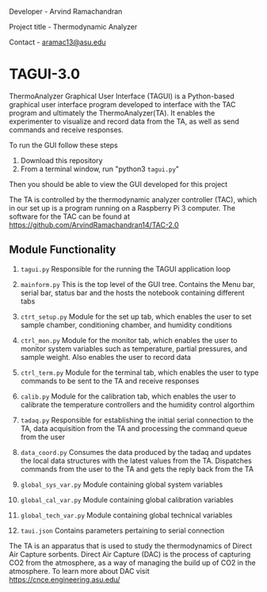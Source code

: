 
Developer - Arvind Ramachandran

Project title -  Thermodynamic Analyzer 

Contact - aramac13@asu.edu

# TAGUI-3.0

ThermoAnalyzer Graphical User Interface (TAGUI) is a Python-based graphical user interface program developed to interface with the TAC program and ultimately the ThermoAnalyzer(TA). It enables the experimenter to visualize and record data from the TA, as well as send commands and receive responses. 

To run the GUI follow these steps

1. Download this repository 
2. From a terminal window, run "python3 `tagui.py`" 

Then you should be able to view the GUI developed for this project

The TA is controlled by the thermodynamic analyzer controller (TAC), which in our set up is a program running on a Raspberry Pi 3 computer. The software for the TAC can be found at https://github.com/ArvindRamachandran14/TAC-2.0 

## Module Functionality 

1. `tagui.py` Responsible for the running the TAGUI application loop

2. `mainform.py` This is the top level of the GUI tree. Contains the Menu bar, serial bar, status bar and the hosts the notebook containing different tabs 

3. `ctrt_setup.py` Module for the set up tab, which enables the user to set sample chamber, conditioning chamber, and humidity conditions

4. `ctrl_mon.py` Module for the monitor tab, which enables the user to monitor system variables such as temperature, partial pressures, and sample weight. Also enables the user to record data

5. `ctrl_term.py` Module for the terminal tab, which enables the user to type commands to be sent to the TA and receive responses

6. `calib.py` Module for the calibration tab, which enables the user to calibrate the temperature controllers and the humidity control algorthim

7. `tadaq.py` Responsible for establishing the initial serial connection to the TA, data acquisition from the TA and processing the command queue from the user

8. `data_coord.py` Consumes the data produced by the tadaq and updates the local data structures with the latest values from the TA. Dispatches commands from the user to the TA and gets the reply back from the TA

9. `global_sys_var.py` Module containing global system variables

10. `global_cal_var.py` Module containing global calibration variables

11. `global_tech_var.py` Module containing global technical variables

12. `taui.json` Contains parameters pertaining to serial connection

The TA is an apparatus that is used to study the thermodynamics of Direct Air Capture sorbents. Direct Air Capture (DAC) is the process of capturing CO2 from the atmosphere, as a way of managing the build up of CO2 in the atmosphere. To learn more about DAC visit https://cnce.engineering.asu.edu/

